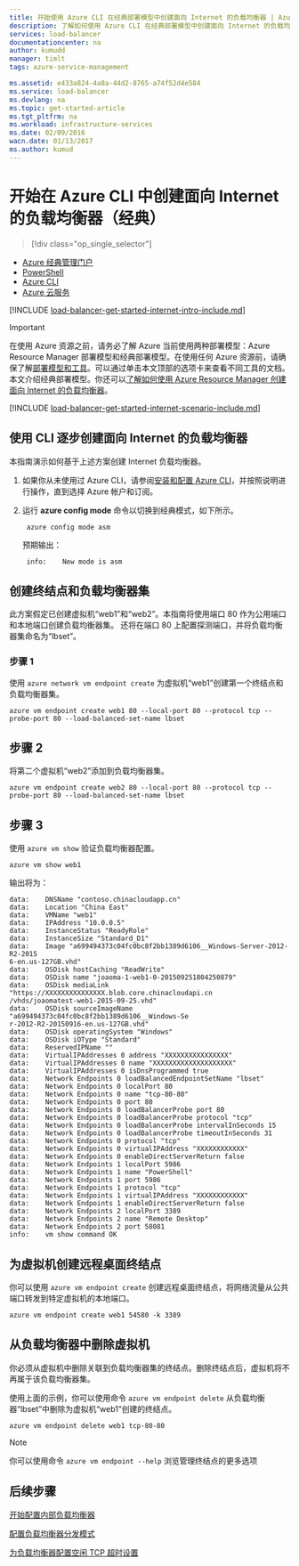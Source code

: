 ```yaml
---
title: 开始使用 Azure CLI 在经典部署模型中创建面向 Internet 的负载均衡器 | Azure
description: 了解如何使用 Azure CLI 在经典部署模型中创建面向 Internet 的负载均衡器
services: load-balancer
documentationcenter: na
author: kumudd
manager: timlt
tags: azure-service-management

ms.assetid: e433a824-4a8a-44d2-8765-a74f52d4e584
ms.service: load-balancer
ms.devlang: na
ms.topic: get-started-article
ms.tgt_pltfrm: na
ms.workload: infrastructure-services
ms.date: 02/09/2016
wacn.date: 01/13/2017
ms.author: kumud
---
```


# 开始在 Azure CLI 中创建面向 Internet 的负载均衡器（经典）
> [!div class="op_single_selector"]
- [Azure 经典管理门户](./load-balancer-get-started-internet-classic-portal.md)
- [PowerShell](./load-balancer-get-started-internet-classic-ps.md)
- [Azure CLI](./load-balancer-get-started-internet-classic-cli.md)
- [Azure 云服务](./load-balancer-get-started-internet-classic-cloud.md)

[!INCLUDE [load-balancer-get-started-internet-intro-include.md](../../includes/load-balancer-get-started-internet-intro-include.md)]

> [!IMPORTANT]
在使用 Azure 资源之前，请务必了解 Azure 当前使用两种部署模型：Azure Resource Manager 部署模型和经典部署模型。在使用任何 Azure 资源前，请确保了解[部署模型和工具](../azure-classic-rm.md)。可以通过单击本文顶部的选项卡来查看不同工具的文档。本文介绍经典部署模型。你还可以[了解如何使用 Azure Resource Manager 创建面向 Internet 的负载均衡器](./load-balancer-get-started-internet-arm-ps.md)。

[!INCLUDE [load-balancer-get-started-internet-scenario-include.md](../../includes/load-balancer-get-started-internet-scenario-include.md)]

## 使用 CLI 逐步创建面向 Internet 的负载均衡器

本指南演示如何基于上述方案创建 Internet 负载均衡器。

1. 如果你从未使用过 Azure CLI，请参阅[安装和配置 Azure CLI](../xplat-cli-install.md)，并按照说明进行操作，直到选择 Azure 帐户和订阅。
2. 运行 **azure config mode** 命令以切换到经典模式，如下所示。

        azure config mode asm

    预期输出：

        info:    New mode is asm

## 创建终结点和负载均衡器集

此方案假定已创建虚拟机“web1”和“web2”。本指南将使用端口 80 作为公用端口和本地端口创建负载均衡器集。
还将在端口 80 上配置探测端口，并将负载均衡器集命名为“lbset”。

### 步骤 1

使用 `azure network vm endpoint create` 为虚拟机“web1”创建第一个终结点和负载均衡器集。

    azure vm endpoint create web1 80 --local-port 80 --protocol tcp --probe-port 80 --load-balanced-set-name lbset

## 步骤 2

将第二个虚拟机“web2”添加到负载均衡器集。

    azure vm endpoint create web2 80 --local-port 80 --protocol tcp --probe-port 80 --load-balanced-set-name lbset

## 步骤 3

使用 `azure vm show` 验证负载均衡器配置。

    azure vm show web1

输出将为：

    data:    DNSName "contoso.chinacloudapp.cn"
    data:    Location "China East"
    data:    VMName "web1"
    data:    IPAddress "10.0.0.5"
    data:    InstanceStatus "ReadyRole"
    data:    InstanceSize "Standard_D1"
    data:    Image "a699494373c04fc0bc8f2bb1389d6106__Windows-Server-2012-R2-2015
    6-en.us-127GB.vhd"
    data:    OSDisk hostCaching "ReadWrite"
    data:    OSDisk name "joaoma-1-web1-0-201509251804250879"
    data:    OSDisk mediaLink "https://XXXXXXXXXXXXXXX.blob.core.chinacloudapi.cn
    /vhds/joaomatest-web1-2015-09-25.vhd"
    data:    OSDisk sourceImageName "a699494373c04fc0bc8f2bb1389d6106__Windows-Se
    r-2012-R2-20150916-en.us-127GB.vhd"
    data:    OSDisk operatingSystem "Windows"
    data:    OSDisk iOType "Standard"
    data:    ReservedIPName ""
    data:    VirtualIPAddresses 0 address "XXXXXXXXXXXXXXXX"
    data:    VirtualIPAddresses 0 name "XXXXXXXXXXXXXXXXXXXX"
    data:    VirtualIPAddresses 0 isDnsProgrammed true
    data:    Network Endpoints 0 loadBalancedEndpointSetName "lbset"
    data:    Network Endpoints 0 localPort 80
    data:    Network Endpoints 0 name "tcp-80-80"
    data:    Network Endpoints 0 port 80
    data:    Network Endpoints 0 loadBalancerProbe port 80
    data:    Network Endpoints 0 loadBalancerProbe protocol "tcp"
    data:    Network Endpoints 0 loadBalancerProbe intervalInSeconds 15
    data:    Network Endpoints 0 loadBalancerProbe timeoutInSeconds 31
    data:    Network Endpoints 0 protocol "tcp"
    data:    Network Endpoints 0 virtualIPAddress "XXXXXXXXXXXX"
    data:    Network Endpoints 0 enableDirectServerReturn false
    data:    Network Endpoints 1 localPort 5986
    data:    Network Endpoints 1 name "PowerShell"
    data:    Network Endpoints 1 port 5986
    data:    Network Endpoints 1 protocol "tcp"
    data:    Network Endpoints 1 virtualIPAddress "XXXXXXXXXXXX"
    data:    Network Endpoints 1 enableDirectServerReturn false
    data:    Network Endpoints 2 localPort 3389
    data:    Network Endpoints 2 name "Remote Desktop"
    data:    Network Endpoints 2 port 58081
    info:    vm show command OK

## 为虚拟机创建远程桌面终结点

你可以使用 `azure vm endpoint create` 创建远程桌面终结点，将网络流量从公共端口转发到特定虚拟机的本地端口。

    azure vm endpoint create web1 54580 -k 3389

## 从负载均衡器中删除虚拟机

你必须从虚拟机中删除关联到负载均衡器集的终结点。删除终结点后，虚拟机将不再属于该负载均衡器集。

使用上面的示例，你可以使用命令 `azure vm endpoint delete` 从负载均衡器“lbset”中删除为虚拟机“web1”创建的终结点。

    azure vm endpoint delete web1 tcp-80-80

> [!NOTE]
你可以使用命令 `azure vm endpoint --help` 浏览管理终结点的更多选项

## 后续步骤

[开始配置内部负载均衡器](./load-balancer-get-started-ilb-arm-ps.md)

[配置负载均衡器分发模式](./load-balancer-distribution-mode.md)

[为负载均衡器配置空闲 TCP 超时设置](./load-balancer-tcp-idle-timeout.md)

<!---HONumber=Mooncake_0109_2017-->
<!--Update_Description: update meta properties & wording update & update link references & update code-->